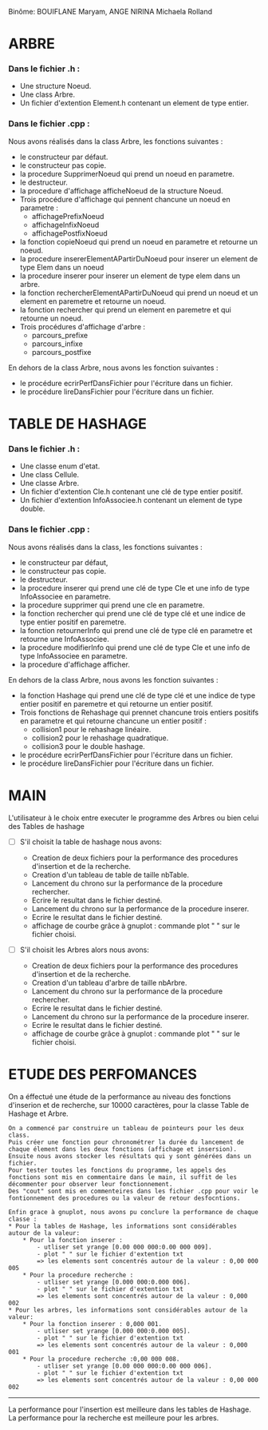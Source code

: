 Binôme: BOUIFLANE Maryam, ANGE NIRINA Michaela Rolland
 
ARBRE 
===============================================

### Dans le fichier .h :

* Une structure Noeud.
* Une class Arbre.
* Un fichier d'extention Element.h contenant un element de type entier.

### Dans le fichier .cpp : 

Nous avons réalisés dans la class Arbre, les fonctions suivantes :

* le constructeur par défaut.
* le constructeur pas copie.
* la procedure SupprimerNoeud qui prend un noeud en parametre.
* le destructeur.
* la procedure d'affichage afficheNoeud de la structure Noeud.
* Trois procédure d'affichage qui pennent chancune un noeud en parametre :
  - affichagePrefixNoeud
  - affichageInfixNoeud
  - affichagePostfixNoeud
* la fonction copieNoeud qui prend un noeud en parametre et retourne un noeud.
* la procedure insererElementAPartirDuNoeud pour inserer un element de type Elem dans un noeud
* la procedure inserer pour inserer un element de type elem dans un arbre.
* la fonction rechercherElementAPartirDuNoeud qui prend un noeud et un element en paremetre et retourne un noeud.
* la fonction rechercher qui prend un element en paremetre et qui retourne un noeud.
* Trois procédures d'affichage d'arbre : 
  - parcours_prefixe
  - parcours_infixe
  - parcours_postfixe

En dehors de la class Arbre, nous avons les fonction suivantes :

* le procédure ecrirPerfDansFichier pour l'écriture dans un fichier.
* le procédure lireDansFichier pour l'écriture dans un fichier.

 
 TABLE DE HASHAGE 
===============================================

### Dans le fichier .h :

* Une classe enum d'etat.
* Une class Cellule.
* Une classe Arbre.
* Un fichier d'extention Cle.h contenant une clé de type entier positif.
* Un fichier d'extention InfoAssociee.h contenant un element de type double.
    
### Dans le fichier .cpp :

Nous avons réalisés dans la class, les fonctions suivantes :

* le constructeur par défaut,
* le constructeur pas copie.
* le destructeur.
* la procedure inserer qui prend une clé de type Cle et une info de type InfoAssociee en parametre.
* la procedure supprimer qui prend une cle en parametre.
* la fonction rechercher qui prend une clé de type clé et une indice de type entier positif en paremetre.
* la fonction retournerInfo qui prend une clé de type clé en parametre et retourne une InfoAssociee.
* la procedure modifierInfo qui prend une clé de type Cle et une info de type InfoAssociee en parametre.
* la procedure d'affichage afficher.

En dehors de la class Arbre, nous avons les fonction suivantes :

* la fonction Hashage qui prend une clé de type clé et une indice de type entier positif en paremetre et qui retourne un entier positif.
* Trois fonctions de Rehashage qui prennet chancune trois entiers positifs en parametre et qui retourne chancune un entier positif :
  - collision1 pour le rehashage linéaire.
  - collision2 pour le rehashage quadratique.
  - collision3 pour le double hashage.
* le procédure ecrirPerfDansFichier pour l'écriture dans un fichier.
* le procédure lireDansFichier pour l'écriture dans un fichier.
	
MAIN 
===============================================

L'utilisateur à le choix entre executer le programme des Arbres ou bien celui des Tables de hashage
	
* [ ] S'il choisit la table de hashage nous avons:
	
	* Creation de deux fichiers pour la performance des procedures d'insertion et de la recherche.
	* Creation d'un tableau de table de taille nbTable.
	* Lancement du chrono sur la performance de la procedure rechercher.
	* Ecrire le resultat dans le fichier destiné.
	* Lancement du chrono sur la performance de la procedure inserer.
	* Ecrire le resultat dans le fichier destiné.
	* affichage de courbe grâce à gnuplot : commande plot " " sur le fichier choisi.
    
    
* [ ] S'il choisit les Arbres alors nous avons:
    
	* Creation de deux fichiers pour la performance des procedures d'insertion et de la recherche.
	* Creation d'un tableau d'arbre de taille nbArbre.
	* Lancement du chrono sur la performance de la procedure rechercher.
	* Ecrire le resultat dans le fichier destiné.
	* Lancement du chrono sur la performance de la procedure inserer.
	* Ecrire le resultat dans le fichier destiné.
	* affichage de courbe grâce à gnuplot : commande plot " " sur le fichier choisi.


ETUDE DES PERFOMANCES
===============================================

On a éffectué une étude de la performance au niveau des fonctions d'inserion et de recherche, sur 10000 caractères, pour la classe Table de Hashage et Arbre.

	On a commencé par construire un tableau de pointeurs pour les deux class.
	Puis créer une fonction pour chronométrer la durée du lancement de chaque élement dans les deux fonctions (affichage et insersion).
	Ensuite nous avons stocker les résultats qui y sont générées dans un fichier.
	Pour tester toutes les fonctions du programme, les appels des fonctions sont mis en commentaire dans le main, il suffit de les décommenter pour observer leur fonctionnement.
	Des "cout" sont mis en commenteires dans les fichier .cpp pour voir le fontionnement des procedures ou la valeur de retour desfocntions. 
	
	Enfin grace à gnuplot, nous avons pu conclure la performance de chaque classe :
	* Pour la tables de Hashage, les informations sont considérables autour de la valeur:
		* Pour la fonction inserer :  
			- utliser set yrange [0.00 000 000:0.00 000 009].
			- plot " " sur le fichier d'extention txt
			=> les elements sont concentrés autour de la valeur : 0,00 000 005
		* Pour la procedure recherche :
			- utliser set yrange [0.000 000:0.000 006].
			- plot " " sur le fichier d'extention txt
			=> les elements sont concentrés autour de la valeur : 0,000 002
	* Pour les arbres, les informations sont considérables autour de la valeur:
		* Pour la fonction inserer : 0,000 001.
			- utliser set yrange [0.000 000:0.000 005].
			- plot " " sur le fichier d'extention txt
			=> les elements sont concentrés autour de la valeur : 0,000 001
		* Pour la procedure recherche :0,00 000 008.
			- utliser set yrange [0.00 000 000:0.00 000 006].
			- plot " " sur le fichier d'extention txt
			=> les elements sont concentrés autour de la valeur : 0,00 000 002
		
--------------------

La performance pour l'insertion est meilleure dans les tables de Hashage.
La performance pour la recherche est meilleure pour les arbres.

